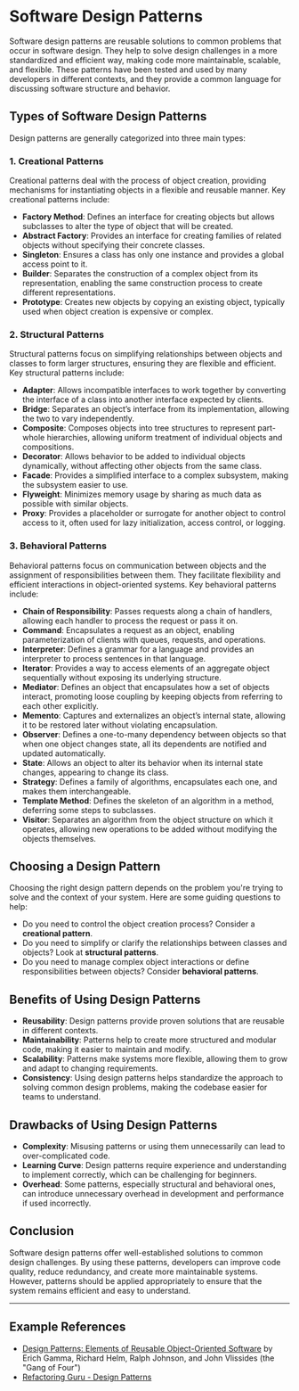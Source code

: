 # Software Design Patterns

Software design patterns are reusable solutions to common problems that occur in software design. They help to solve design challenges in a more standardized and efficient way, making code more maintainable, scalable, and flexible. These patterns have been tested and used by many developers in different contexts, and they provide a common language for discussing software structure and behavior.

## Types of Software Design Patterns

Design patterns are generally categorized into three main types:

### 1. Creational Patterns

Creational patterns deal with the process of object creation, providing mechanisms for instantiating objects in a flexible and reusable manner. Key creational patterns include:

- **Factory Method**: Defines an interface for creating objects but allows subclasses to alter the type of object that will be created.
- **Abstract Factory**: Provides an interface for creating families of related objects without specifying their concrete classes.
- **Singleton**: Ensures a class has only one instance and provides a global access point to it.
- **Builder**: Separates the construction of a complex object from its representation, enabling the same construction process to create different representations.
- **Prototype**: Creates new objects by copying an existing object, typically used when object creation is expensive or complex.

### 2. Structural Patterns

Structural patterns focus on simplifying relationships between objects and classes to form larger structures, ensuring they are flexible and efficient. Key structural patterns include:

- **Adapter**: Allows incompatible interfaces to work together by converting the interface of a class into another interface expected by clients.
- **Bridge**: Separates an object’s interface from its implementation, allowing the two to vary independently.
- **Composite**: Composes objects into tree structures to represent part-whole hierarchies, allowing uniform treatment of individual objects and compositions.
- **Decorator**: Allows behavior to be added to individual objects dynamically, without affecting other objects from the same class.
- **Facade**: Provides a simplified interface to a complex subsystem, making the subsystem easier to use.
- **Flyweight**: Minimizes memory usage by sharing as much data as possible with similar objects.
- **Proxy**: Provides a placeholder or surrogate for another object to control access to it, often used for lazy initialization, access control, or logging.

### 3. Behavioral Patterns

Behavioral patterns focus on communication between objects and the assignment of responsibilities between them. They facilitate flexibility and efficient interactions in object-oriented systems. Key behavioral patterns include:

- **Chain of Responsibility**: Passes requests along a chain of handlers, allowing each handler to process the request or pass it on.
- **Command**: Encapsulates a request as an object, enabling parameterization of clients with queues, requests, and operations.
- **Interpreter**: Defines a grammar for a language and provides an interpreter to process sentences in that language.
- **Iterator**: Provides a way to access elements of an aggregate object sequentially without exposing its underlying structure.
- **Mediator**: Defines an object that encapsulates how a set of objects interact, promoting loose coupling by keeping objects from referring to each other explicitly.
- **Memento**: Captures and externalizes an object’s internal state, allowing it to be restored later without violating encapsulation.
- **Observer**: Defines a one-to-many dependency between objects so that when one object changes state, all its dependents are notified and updated automatically.
- **State**: Allows an object to alter its behavior when its internal state changes, appearing to change its class.
- **Strategy**: Defines a family of algorithms, encapsulates each one, and makes them interchangeable.
- **Template Method**: Defines the skeleton of an algorithm in a method, deferring some steps to subclasses.
- **Visitor**: Separates an algorithm from the object structure on which it operates, allowing new operations to be added without modifying the objects themselves.

## Choosing a Design Pattern

Choosing the right design pattern depends on the problem you're trying to solve and the context of your system. Here are some guiding questions to help:

- Do you need to control the object creation process? Consider a **creational pattern**.
- Do you need to simplify or clarify the relationships between classes and objects? Look at **structural patterns**.
- Do you need to manage complex object interactions or define responsibilities between objects? Consider **behavioral patterns**.

## Benefits of Using Design Patterns

- **Reusability**: Design patterns provide proven solutions that are reusable in different contexts.
- **Maintainability**: Patterns help to create more structured and modular code, making it easier to maintain and modify.
- **Scalability**: Patterns make systems more flexible, allowing them to grow and adapt to changing requirements.
- **Consistency**: Using design patterns helps standardize the approach to solving common design problems, making the codebase easier for teams to understand.

## Drawbacks of Using Design Patterns

- **Complexity**: Misusing patterns or using them unnecessarily can lead to over-complicated code.
- **Learning Curve**: Design patterns require experience and understanding to implement correctly, which can be challenging for beginners.
- **Overhead**: Some patterns, especially structural and behavioral ones, can introduce unnecessary overhead in development and performance if used incorrectly.

## Conclusion

Software design patterns offer well-established solutions to common design challenges. By using these patterns, developers can improve code quality, reduce redundancy, and create more maintainable systems. However, patterns should be applied appropriately to ensure that the system remains efficient and easy to understand.

---

## Example References

- [Design Patterns: Elements of Reusable Object-Oriented Software](https://www.amazon.com/Design-Patterns-Elements-Reusable-Object-Oriented/dp/0201633612) by Erich Gamma, Richard Helm, Ralph Johnson, and John Vlissides (the "Gang of Four")
- [Refactoring Guru - Design Patterns](https://refactoring.guru/design-patterns)
